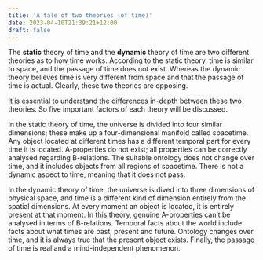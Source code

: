 ```yaml
---
title: 'A tale of two theories (of time)'
date: 2023-04-10T21:39:21+12:00
draft: false
---
```


The **static** theory of time and the **dynamic** theory of time are two different theories as to how time works. According to the static theory, time is similar to space, and the passage of time does not exist. Whereas the dynamic theory believes time is very different from space and that the passage of time is actual. Clearly, these two theories are opposing.

It is essential to understand the differences in-depth between these two theories. So five important factors of each theory will be discussed.

In the static theory of time, the universe is divided into four similar dimensions; these make up a four-dimensional manifold called spacetime. Any object located at different times has a different temporal part for every time it is located. A-properties do not exist; all properties can be correctly analysed regarding B-relations. The suitable ontology does not change over time, and it includes objects from all regions of spacetime. There is not a dynamic aspect to time, meaning that it does not pass.

In the dynamic theory of time, the universe is dived into three dimensions of physical space, and time is a different kind of dimension entirely from the spatial dimensions. At every moment an object is located, it is entirely present at that moment. In this theory, genuine A-properties can’t be analysed in terms of B-relations. Temporal facts about the world include facts about what times are past, present and future. Ontology changes over time, and it is always true that the present object exists. Finally, the passage of time is real and a mind-independent phenomenon.
